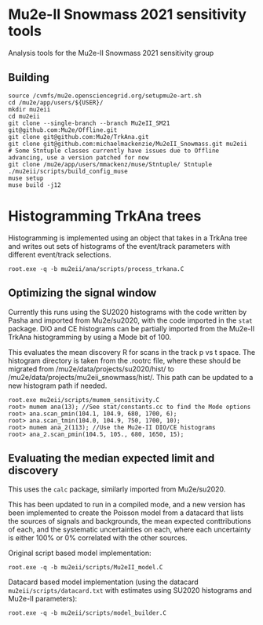 # Mu2e-II Snowmass 2021 sensitivity tools

Analysis tools for the Mu2e-II Snowmass 2021 sensitivity group

## Building

```
source /cvmfs/mu2e.opensciencegrid.org/setupmu2e-art.sh
cd /mu2e/app/users/${USER}/
mkdir mu2eii
cd mu2eii
git clone --single-branch --branch Mu2eII_SM21 git@github.com:Mu2e/Offline.git
git clone git@github.com:Mu2e/TrkAna.git
git clone git@github.com:michaelmackenzie/Mu2eII_Snowmass.git mu2eii
# Some Stntuple classes currently have issues due to Offline advancing, use a version patched for now
git clone /mu2e/app/users/mmackenz/muse/Stntuple/ Stntuple
./mu2eii/scripts/build_config_muse
muse setup
muse build -j12
```

# Histogramming TrkAna trees

Histogramming is implemented using an object that takes in a TrkAna tree and writes out sets of histograms
of the event/track parameters with different event/track selections.

```
root.exe -q -b mu2eii/ana/scripts/process_trkana.C
```

## Optimizing the signal window

Currently this runs using the SU2020 histograms with the code written by Pasha and imported from Mu2e/su2020, with the code
imported in the `stat` package. DIO and CE histograms can be partially imported from the Mu2e-II TrkAna histogramming by
using a Mode bit of 100.

This evaluates the mean discovery R for scans in the track p vs t space. The histogram directory is taken from
the .rootrc file, where these should be migrated from /mu2e/data/projects/su2020/hist/ to /mu2e/data/projects/mu2eii_snowmass/hist/.
This path can be updated to a new histogram path if needed.
```
root.exe mu2eii/scripts/mumem_sensitivity.C
root> mumem ana(13); //See stat/constants.cc to find the Mode options
root> ana.scan_pmin(104.1, 104.9, 680, 1700, 6);
root> ana.scan_tmin(104.0, 104.9, 750, 1700, 10);
root> mumem ana_2(113); //Use the Mu2e-II DIO/CE histograms
root> ana_2.scan_pmin(104.5, 105., 680, 1650, 15);
```

## Evaluating the median expected limit and discovery

This uses the `calc` package, similarly imported from Mu2e/su2020.

This has been updated to run in a compiled mode, and a new version has been implemented to create the Poisson model from a datacard
that lists the sources of signals and backgrounds, the mean expected conttributions of each, and the systematic uncertainties on each,
where each uncertainty is either 100% or 0% correlated with the other sources.

Original script based model implementation:
```
root.exe -q -b mu2eii/scripts/Mu2eII_model.C
```

Datacard based model implementation (using the datacard `mu2eii/scripts/datacard.txt` with estimates using SU2020 histograms and Mu2e-II parameters):
```
root.exe -q -b mu2eii/scripts/model_builder.C
```

